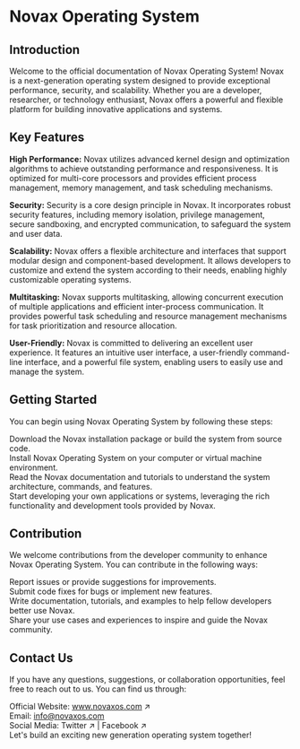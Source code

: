 # Novax Operating System

## Introduction
Welcome to the official documentation of Novax Operating System! Novax is a next-generation operating system designed to provide exceptional performance, security, and scalability. Whether you are a developer, researcher, or technology enthusiast, Novax offers a powerful and flexible platform for building innovative applications and systems.

## Key Features
**High Performance:** Novax utilizes advanced kernel design and optimization algorithms to achieve outstanding performance and responsiveness. It is optimized for multi-core processors and provides efficient process management, memory management, and task scheduling mechanisms.  

**Security:** Security is a core design principle in Novax. It incorporates robust security features, including memory isolation, privilege management, secure sandboxing, and encrypted communication, to safeguard the system and user data.  

**Scalability:** Novax offers a flexible architecture and interfaces that support modular design and component-based development. It allows developers to customize and extend the system according to their needs, enabling highly customizable operating systems.  

**Multitasking:** Novax supports multitasking, allowing concurrent execution of multiple applications and efficient inter-process communication. It provides powerful task scheduling and resource management mechanisms for task prioritization and resource allocation.  

**User-Friendly:** Novax is committed to delivering an excellent user experience. It features an intuitive user interface, a user-friendly command-line interface, and a powerful file system, enabling users to easily use and manage the system.  

## Getting Started
You can begin using Novax Operating System by following these steps:  

Download the Novax installation package or build the system from source code.  
Install Novax Operating System on your computer or virtual machine environment.  
Read the Novax documentation and tutorials to understand the system architecture, commands, and features.  
Start developing your own applications or systems, leveraging the rich functionality and development tools provided by Novax.  
## Contribution
We welcome contributions from the developer community to enhance Novax Operating System. You can contribute in the following ways:  

Report issues or provide suggestions for improvements.  
Submit code fixes for bugs or implement new features.  
Write documentation, tutorials, and examples to help fellow developers better use Novax.  
Share your use cases and experiences to inspire and guide the Novax community.  
## Contact Us
If you have any questions, suggestions, or collaboration opportunities, feel free to reach out to us. You can find us through:  

Official Website: www.novaxos.com ↗  
Email: info@novaxos.com  
Social Media: Twitter ↗ | Facebook ↗  
Let's build an exciting new generation operating system together!  
